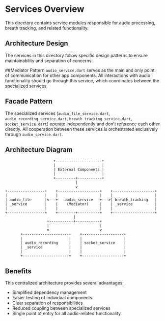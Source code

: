 # Services Overview
This directory contains service modules responsible for audio processing, breath tracking, and related functionality.

## Architecture Design
The services in this directory follow specific design patterns to ensure maintainability and separation of concerns:

##Mediator Pattern
`audio_service.dart` serves as the main and only point of communication for other app components. All interactions with audio functionality should go through this service, which coordinates between the specialized services.

## Facade Pattern
The specialized services (`audio_file_service.dart`, `audio_recording_service.dart`, `breath_tracking_service.dart`, `socket_service.dart`) operate independently and don't reference each other directly. All cooperation between these services is orchestrated exclusively through `audio_service.dart`.

## Architecture Diagram 


 
 ```
                       +---------------------+
                       |                     |
                       | External Components |
                       |                     |
                       +---------+-----------+
                                 |
                                 v
+-----------------+    +-------------------+    +-------------------+
|                 |    |                   |    |                   |
| audio_file      |<---+   audio_service   +--->| breath_tracking   |
| _service        |    |    (Mediator)     |    | _service          |
|                 |    |                   |    |                   |
+-----------------+    +--------+----------+    +-------------------+
                                |
                    +-----------+-----------+
                    |                       |
                    v                       v
        +---------------------+    +-------------------+
        |                     |    |                   |
        | audio_recording     |    | socket_service    |
        | _service            |    |                   |
        |                     |    |                   |
        +---------------------+    +-------------------+
```

## Benefits
This centralized architecture provides several advantages:

* Simplified dependency management
* Easier testing of individual components
* Clear separation of responsibilities
* Reduced coupling between specialized services
* Single point of entry for all audio-related functionality